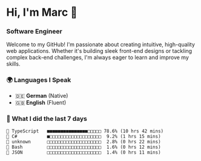 # Hi, I'm Marc 👋 
### Software Engineer

Welcome to my GitHub! I'm passionate about creating intuitive, high-quality web applications. Whether it's building sleek front-end designs or tackling complex back-end challenges, I'm always eager to learn and improve my skills.  

### 🌍 Languages I Speak  
- 🇩🇪 **German** (Native)  
- 🇬🇧 **English** (Fluent)

### 🤯 What I did the last 7 days

```
🔷 TypeScript   ■■■■■■■■■■■■■■■□□□□□ 78.6% (10 hrs 42 mins)
🔷 C#           ■□□□□□□□□□□□□□□□□□□□  9.2% (1 hrs 15 mins)
📄 unknown      □□□□□□□□□□□□□□□□□□□□  2.8% (0 hrs 22 mins)
📄 Bash         □□□□□□□□□□□□□□□□□□□□  1.6% (0 hrs 12 mins)
📄 JSON         □□□□□□□□□□□□□□□□□□□□  1.4% (0 hrs 11 mins)
```